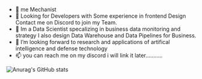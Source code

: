 - 👋 me Mechanist
- 👀 Looking for Developers with Some experience in frontend Design Contact me on Discord to join my Team.
- 🌱 Im a Data Scientist specalizing in business data monitoring and strategy I also design Data Warehouse and Data Pipelines for Business.
- 💞️ I’m looking forward to research and applications of artifical intelligence and defense technology
- 📫 you can reach me on my discord i will link it later...........

<!---
0-Defalt-0/0-Defalt-0 is a ✨ special ✨ repository because its `README.md` (this file) appears on your GitHub profile.
You can click the Preview link to take a look at your changes.
--->
![Anurag's GitHub stats](https://github-readme-stats.vercel.app/api?username=0-Defalt-0&theme=midnight-purple&show_icons=true)
